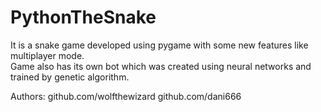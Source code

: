 # PythonTheSnake

It is a snake game developed using pygame with some new features like multiplayer mode.  
Game also has its own bot which was created using neural networks and trained by genetic algorithm.

Authors:
github.com/wolfthewizard
github.com/dani666

